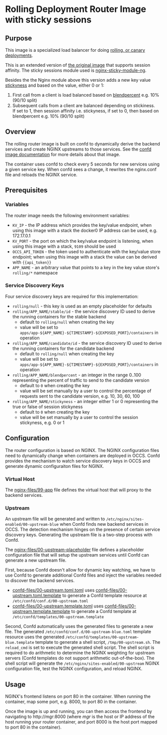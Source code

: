 # Rolling Deployment Router Image with sticky sessions

## Purpose

This image is a specialized load balancer for doing [rolling, or canary deployments](http://martinfowler.com/bliki/CanaryRelease.html).

This is an extended version of <a href="https://github.com/oracle/docker-images/tree/master/ContainerCloud/images/rolling-router">the original image</a> that supports session affinity. The sticky sessions module used is <a href="https://bitbucket.org/nginx-goodies/nginx-sticky-module-ng">nginx-sticky-module-ng</a>.

Besides the the Nginx module above this version adds a new key value <a href="https://github.com/mikarinneoracle/docker-images/blob/master/ContainerCloud/images/rolling-router/deploy_keyvalues.sh#L23">stickyness</a> and based on the value, either 0 or 1:

<ol>
<li>First call from a client is load balanced based on <a href="https://github.com/mikarinneoracle/docker-images/blob/master/ContainerCloud/images/rolling-router/deploy_keyvalues.sh#L19">blendpercent</a> e.g. 10% (90/10 split)</li>
<li>Subsequent calls from a client are balanced depending on stickiness.<br>
If set to 1, then session affinity i.e. stickyness, if set to 0, then based on blendpercent e.g. 10% (90/10 split)</li>
</ol>

## Overview

The rolling router image is built on confd to dynamically derive the backend services and create NGINX upstreams to those services. See the [confd image documentation](../confd/README.md) for more details about that image.

The container uses confd to check every 5 seconds for new services using a given service key. When confd sees a change, it rewrites the nginx.conf file and reloads the NGINX service.

## Prerequisites

### Variables

The router image needs the following environment variables:

* `KV_IP` - the IP address which provides the key/value endpoint, when using this image with a stack the docker0 IP address can be used, e.g. 172.17.0.1
* `KV_PORT` - the port on which the key/value endpoint is listening, when using this image with a stack, `9109` should be used
* `OCCS_API_TOKEN` - the token used to authenticate with the key/value store endpoint; when using this image with a stack the value can be derived with `{{api_token}}`
* `APP_NAME` - an arbitrary value that points to a key in the key value store's `rolling/*` namespace

### Service Discovery Keys

Four service discovery keys are required for this implementation:

* `rolling/null` - this key is used as an empty placeholder for defaults
* `rolling/APP_NAME/stable/id` - the service discovery ID used to derive the running containers for the stable backend
  * default to `rolling/null` when creating the key
  * value will be set to `apps/app-${APP_NAME}-${TIMESTAMP}-${EXPOSED_PORT}/containers` in operation
* `rolling/APP_NAME/candidate/id` - the service discovery ID used to derive the running containers for the candidate backend
  * default to `rolling/null` when creating the key
  * value will be set to `apps/app-${APP_NAME}-${TIMESTAMP}-${EXPOSED_PORT}/containers` in operation
* `rolling/APP_NAME/blendpercent` - an integer in the range 0..100 representing the percent of traffic to send to the candidate version
  * default to `0` when creating the key
  * value will be set manually by a user to control the percentage of requests sent to the candidate version, e.g. 10, 30, 60, 100
* `rolling/APP_NAME/stickyness` - an integer either 1 or 0 representing the true or false of session stickyness
  * default to `0` when creating the key
  * value will be set manually by a user to control the session stickyness, e.g. 0 or 1

## Configuration

The router configuration is based on NGINX. The NGINX configuration files need to dynamically change when containers are deployed in OCCS. Confd provides the mechanism to watch service discovery keys in OCCS and generate dynamic configuraiton files for NGINX.

### Virtual Host

The [nginx-files/99-app](./nginx-files/99-app) file defines the virtual host that will proxy to the backend services.

### Upstream

An upstream file will be generated and written to `/etc/nginx/sites-enabled/00-upstream-blue` when Confd finds new backend services in OCCS. The detection mechanism hinges on the presence of certain service discovery keys. Generating the upstream file is a two-step process with Confd.

The [nginx-files/00-upstream-placeholder](./nginx-files/00-upstream-placeholder) file defines a placeholder configuration file that will setup the upstream services until Confd can generate a new upstream file.

First, because Confd doesn't allow for dynamic key watching, we have to use Confd to generate additional Confd files and inject the variables needed to discover the backend services.

* [confd-files/00-upstream.toml.toml](./confd-files/00-upstream.toml.toml) uses [confd-files/00-upstream.toml.template](./confd-files/00-upstream.toml.template) to generate a Confd template resource at `/etc/confd/conf.d/00-upstream.toml`
* [confd-files/00-upstream.template.toml](./confd-files/00-upstream.template.toml) uses [confd-files/00-upstream.template.template](./confd-files/00-upstream.template.template) to generate a Confd template at `/etc/confd/templates/00-upstream.template`

Second, Confd automatically uses the generated files to generate a new file. The generated `/etc/confd/conf.d/00-upstream-blue.toml` template resource uses the generated `/etc/confd/templates/00-upstream-blue.template` template to generate a shell script, `/tmp/00-upstream.sh`. The `reload_cmd` is set to execute the generated shell script. The shell script is required to do arithmetic to determine the NGINX weighting for upstream servers (Confd templates do not support arithmetic out-of-the-box). The shell script will generate the `/etc/nginx/sites-enabled/00-upstream` NGINX configuration file, test the NGINX configuration, and reload NGINX.

## Usage

NGINX's frontend listens on port 80 in the container. When running the container, map some port, e.g. 8000, to port 80 in the container.

Once the image is up and running, you can then access the frontend by navigating to http://mgr:8000 (where *mgr* is the host or IP address of the host running your router container, and port 8000 is the host port mapped to port 80 in the container).
